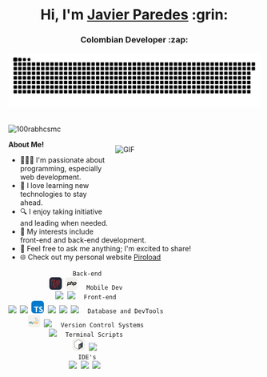 <div align="center">
  <h1>Hi, I'm <a href="https://100rabhcsmc.github.io/Me.io/" target="_blank">Javier Paredes</a> :grin:</h1>
  <h3>Colombian Developer :zap:</h3>

  <img src="https://github.com/TekyaygilFethi/TekyaygilFethi/blob/output/github-contribution-grid-snake.svg" alt="snake gif" style="max-width: 100%; height: auto;" />
  
</div>
<br/>
  <p><img src="https://komarev.com/ghpvc/?username=100rabhcsmc&label=Profile%20views&color=0e75b6&style=flat" alt="100rabhcsmc" /></p>

<div align="left">
  <a target="_blank">
    <img align="right" height="170" width="280" alt="GIF" src="https://media.giphy.com/media/SWoSkN6DxTszqIKEqv/giphy.gif" style="max-width: 100%; height: auto; margin: 10px;" />
  </a>

  <strong>About Me!</strong>
  <ul>
    <li>👨🏽‍💻 I'm passionate about programming, especially web development.</li>
    <li>🌱 I love learning new technologies to stay ahead.</li>
    <li>🔍 I enjoy taking initiative and leading when needed.</li>
    <li>🤔 My interests include front-end and back-end development.</li>
    <li>💬 Feel free to ask me anything; I'm excited to share!</li>
    <li>🌐 Check out my personal website <a href="https://piroload.space/">Piroload</a></li>
  </ul>
</div>

<div align="center" style="display: inline-block; align: center">
  <kbd style="margin: 5px; font-size: 12px;">
    <kbd>Back-end</kbd>
    <br>
    <img width="25" src="https://raw.githubusercontent.com/tandpfun/skill-icons/refs/heads/main/icons/Laravel-Dark.svg" />
    <img width="25" src="https://raw.githubusercontent.com/tandpfun/skill-icons/refs/heads/main/icons/PHP-Light.svg" />
  </kbd>
  <kbd style="margin: 5px; font-size: 12px;">
    <kbd>Mobile Dev</kbd>
    <br>
    <img width="25" src="https://cdn.jsdelivr.net/gh/devicons/devicon/icons/react/react-original.svg" />
    <img width="25" src="https://cdn.jsdelivr.net/gh/devicons/devicon/icons/kotlin/kotlin-original.svg" />
  </kbd>
  <kbd style="margin: 5px; font-size: 12px;">
    <kbd>Front-end</kbd>
    <br>
    <img width="25" src="https://cdn.jsdelivr.net/gh/devicons/devicon/icons/html5/html5-original.svg" />
    <img width="25" src="https://cdn.jsdelivr.net/gh/devicons/devicon/icons/css3/css3-plain.svg" />
    <img width="25" src="https://raw.githubusercontent.com/tandpfun/skill-icons/refs/heads/main/icons/TypeScript.svg" />
    <img width="25" src="https://cdn.jsdelivr.net/gh/devicons/devicon/icons/bootstrap/bootstrap-plain.svg" />
    <img width="25" src="https://cdn.jsdelivr.net/gh/devicons/devicon/icons/react/react-original.svg" />
    <img width="25" src="https://cdn.jsdelivr.net/gh/devicons/devicon/icons/javascript/javascript-original.svg" />
  </kbd>
  <kbd style="margin: 5px; font-size: 12px;">
    <kbd>Database and DevTools</kbd>
    <br>
    <img width="25" src="https://raw.githubusercontent.com/tandpfun/skill-icons/refs/heads/main/icons/MySQL-Light.svg" />
    <img width="25" src="https://raw.githubusercontent.com/tandpfun/skill-icons/refs/heads/main/icons/Npm-Light.svg" />
  </kbd>
  <kbd style="margin: 5px; font-size: 12px;">
    <kbd>Version Control Systems</kbd>
    <br>
    <img width="25" src="https://cdn.jsdelivr.net/gh/devicons/devicon/icons/git/git-plain.svg" />
  </kbd>
  <kbd style="margin: 5px; font-size: 12px;">
    <kbd>Terminal Scripts</kbd>
    <br>
    <img width="25" src="https://raw.githubusercontent.com/tandpfun/skill-icons/refs/heads/main/icons/Bash-Light.svg" />
    <img width="25" src="https://raw.githubusercontent.com/microsoft/terminal/refs/heads/main/res/terminal.ico" />
  </kbd>
  <br/>
  <kbd style="margin: 5px; font-size: 12px;">
    <kbd>IDE's</kbd>
    <br>
    <img width="25" src="https://cdn.jsdelivr.net/gh/devicons/devicon/icons/vscode/vscode-original.svg" />
    <img width="25" src="https://cdn.jsdelivr.net/gh/devicons/devicon/icons/visualstudio/visualstudio-plain.svg" />
    <img width="25" src="https://cdn.jsdelivr.net/gh/devicons/devicon/icons/androidstudio/androidstudio-original.svg" />
  </kbd>
</div>
